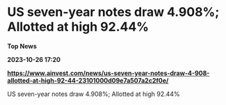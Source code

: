 # US seven-year notes draw 4.908%; Allotted at high 92.44%
**Top News**

**2023-10-26 17:20**

**https://www.ainvest.com/news/us-seven-year-notes-draw-4-908-allotted-at-high-92-44-23101000d09e7a507a2c2f0e/**

US seven-year notes draw 4.908%; Allotted at high 92.44%